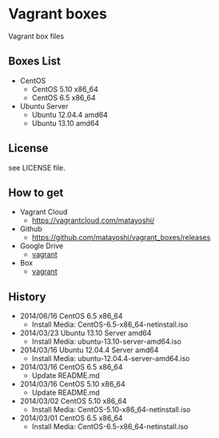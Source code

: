 Vagrant boxes
=============

Vagrant box files

Boxes List
----------

- CentOS
    - CentOS 5.10 x86_64
    - CentOS 6.5 x86_64
- Ubuntu Server
    - Ubuntu 12.04.4 amd64
    - Ubuntu 13.10 amd64

License
-------

see LICENSE file.

How to get
----------

- Vagrant Cloud
    - https://vagrantcloud.com/matayoshi/
- Github
    - https://github.com/matayoshi/vagrant_boxes/releases
- Google Drive
    - [vagrant](https://drive.google.com/folderview?id=0B_MzkQ7E4I3TekdWZkR1VEJKa1E)
- Box
    - [vagrant](https://app.box.com/s/y0acu5g4stq19wkc3gkw)

History
-------

- 2014/06/16 CentOS 6.5 x86_64
    - Install Media: CentOS-6.5-x86_64-netinstall.iso
- 2014/03/23 Ubuntu 13.10 Server amd64
    - Install Media: ubuntu-13.10-server-amd64.iso
- 2014/03/16 Ubuntu 12.04.4 Server amd64
    - Install Media: ubuntu-12.04.4-server-amd64.iso
- 2014/03/16 CentOS 6.5 x86_64
    - Update README.md
- 2014/03/16 CentOS 5.10 x86_64
    - Update README.md
- 2014/03/02 CentOS 5.10 x86_64
    - Install Media: CentOS-5.10-x86_64-netinstall.iso
- 2014/03/01 CentOS 6.5 x86_64
    - Install Media: CentOS-6.5-x86_64-netinstall.iso
